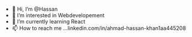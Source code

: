 - 👋 Hi, I’m @Hassan
- 👀 I’m interested in Webdevelopement
- 🌱 I’m currently learning React 
- 📫 How to reach me ...linkedin.com/in/ahmad-hassan-khan1aa445208

<!---
Hassankh8/Hassankh8 is a ✨ special ✨ repository because its `README.md` (this file) appears on your GitHub profile.
You can click the Preview link to take a look at your changes.
--->
